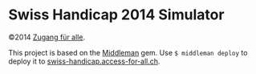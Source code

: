 # Swiss Handicap 2014 Simulator

&copy;2014 [Zugang für alle](http://www.access-for-all.ch).

This project is based on the [Middleman](http://middlemanapp.com/) gem. Use `$ middleman deploy` to deploy it to [swiss-handicap.access-for-all.ch](http://swiss-handicap.access-for-all.ch).
